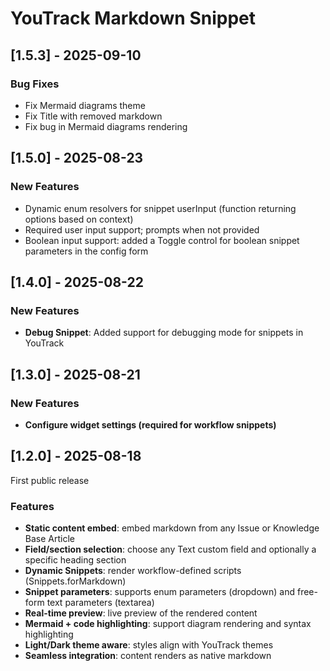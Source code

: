 # YouTrack Markdown Snippet

## [1.5.3] - 2025-09-10

### Bug Fixes
- Fix Mermaid diagrams theme
- Fix Title with removed markdown
- Fix bug in Mermaid diagrams rendering

## [1.5.0] - 2025-08-23

### New Features
- Dynamic enum resolvers for snippet userInput (function returning options based on context)
- Required user input support; prompts when not provided
- Boolean input support: added a Toggle control for boolean snippet parameters in the config form

## [1.4.0] - 2025-08-22

### New Features
- **Debug Snippet**: Added support for debugging mode for snippets in YouTrack

## [1.3.0] - 2025-08-21

### New Features
- **Configure widget settings (required for workflow snippets)**

## [1.2.0] - 2025-08-18

First public release

### Features

- **Static content embed**: embed markdown from any Issue or Knowledge Base Article
- **Field/section selection**: choose any Text custom field and optionally a specific heading section
- **Dynamic Snippets**: render workflow-defined scripts (Snippets.forMarkdown)
- **Snippet parameters**: supports enum parameters (dropdown) and free-form text parameters (textarea)
- **Real-time preview**: live preview of the rendered content
- **Mermaid + code highlighting**: support diagram rendering and syntax highlighting
- **Light/Dark theme aware**: styles align with YouTrack themes
- **Seamless integration**: content renders as native markdown

